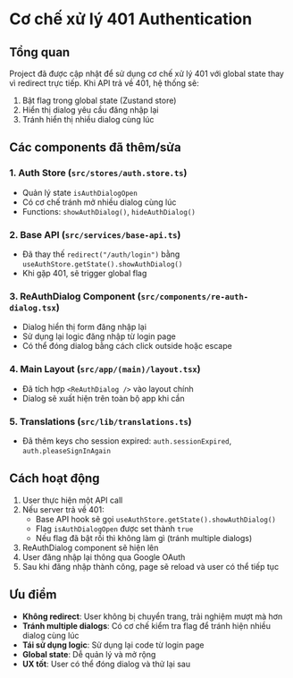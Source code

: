# Cơ chế xử lý 401 Authentication

## Tổng quan

Project đã được cập nhật để sử dụng cơ chế xử lý 401 với global state thay vì redirect trực tiếp. Khi API trả về 401, hệ thống sẽ:

1. Bật flag trong global state (Zustand store)
2. Hiển thị dialog yêu cầu đăng nhập lại
3. Tránh hiển thị nhiều dialog cùng lúc

## Các components đã thêm/sửa

### 1. Auth Store (`src/stores/auth.store.ts`)

-   Quản lý state `isAuthDialogOpen`
-   Có cơ chế tránh mở nhiều dialog cùng lúc
-   Functions: `showAuthDialog()`, `hideAuthDialog()`

### 2. Base API (`src/services/base-api.ts`)

-   Đã thay thế `redirect("/auth/login")` bằng `useAuthStore.getState().showAuthDialog()`
-   Khi gặp 401, sẽ trigger global flag

### 3. ReAuthDialog Component (`src/components/re-auth-dialog.tsx`)

-   Dialog hiển thị form đăng nhập lại
-   Sử dụng lại logic đăng nhập từ login page
-   Có thể đóng dialog bằng cách click outside hoặc escape

### 4. Main Layout (`src/app/(main)/layout.tsx`)

-   Đã tích hợp `<ReAuthDialog />` vào layout chính
-   Dialog sẽ xuất hiện trên toàn bộ app khi cần

### 5. Translations (`src/lib/translations.ts`)

-   Đã thêm keys cho session expired: `auth.sessionExpired`, `auth.pleaseSignInAgain`

## Cách hoạt động

1. User thực hiện một API call
2. Nếu server trả về 401:
    - Base API hook sẽ gọi `useAuthStore.getState().showAuthDialog()`
    - Flag `isAuthDialogOpen` được set thành `true`
    - Nếu flag đã bật rồi thì không làm gì (tránh multiple dialogs)
3. ReAuthDialog component sẽ hiện lên
4. User đăng nhập lại thông qua Google OAuth
5. Sau khi đăng nhập thành công, page sẽ reload và user có thể tiếp tục

## Ưu điểm

-   **Không redirect**: User không bị chuyển trang, trải nghiệm mượt mà hơn
-   **Tránh multiple dialogs**: Có cơ chế kiểm tra flag để tránh hiện nhiều dialog cùng lúc
-   **Tái sử dụng logic**: Sử dụng lại code từ login page
-   **Global state**: Dễ quản lý và mở rộng
-   **UX tốt**: User có thể đóng dialog và thử lại sau
